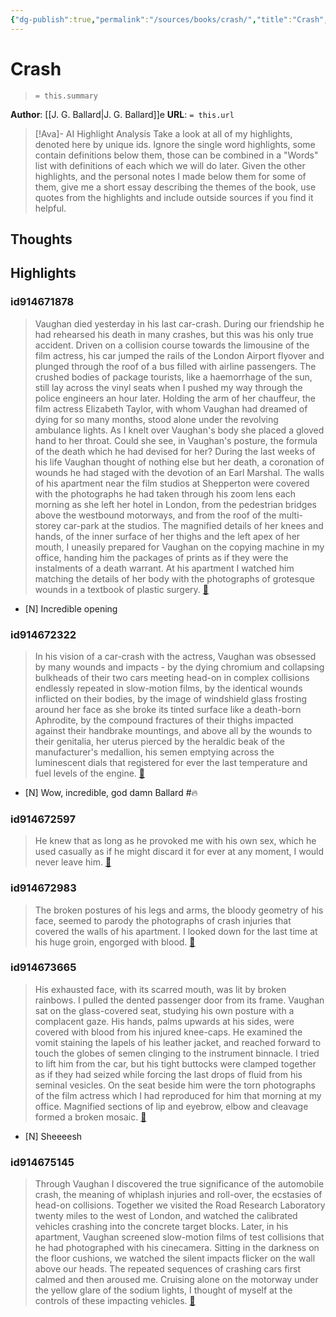 ```yaml
---
{"dg-publish":true,"permalink":"/sources/books/crash/","title":"Crash","tags":["📥","📥/📚","on/books"]}
---
```




# Crash

> `= this.summary`

**Author**: [[J. G. Ballard\|J. G. Ballard]]e
**URL**: `= this.url`

> [!Ava]- AI Highlight Analysis
> Take a look at all of my highlights, denoted here by unique ids. Ignore the single word highlights, some contain definitions below them, those can be combined in a "Words" list with definitions of each which we will do later. Given the other highlights, and the personal notes I made below them for some of them, give me a short essay describing the themes of the book, use quotes from the highlights and include outside sources if you find it helpful.

## Thoughts

## Highlights
### id914671878

> Vaughan died yesterday in his last car-crash. During our friendship he had rehearsed his death in many crashes, but this was his only true accident. Driven on a collision course towards the limousine of the film actress, his car jumped the rails of the London Airport flyover and plunged through the roof of a bus filled with airline passengers. The crushed bodies of package tourists, like a haemorrhage of the sun, still lay across the vinyl seats when I pushed my way through the police engineers an hour later. Holding the arm of her chauffeur, the film actress Elizabeth Taylor, with whom Vaughan had dreamed of dying for so many months, stood alone under the revolving ambulance lights. As I knelt over Vaughan's body she placed a gloved hand to her throat.
> Could she see, in Vaughan's posture, the formula of the death which he had devised for her? During the last weeks of his life Vaughan thought of nothing else but her death, a coronation of wounds he had staged with the devotion of an Earl Marshal. The walls of his apartment near the film studios at Shepperton were covered with the photographs he had taken through his zoom lens each morning as she left her hotel in London, from the pedestrian bridges above the westbound motorways, and from the roof of the multi-storey car-park at the studios. The magnified details of her knees and hands, of the inner surface of her thighs and the left apex of her mouth, I uneasily prepared for Vaughan on the copying machine in my office, handing him the packages of prints as if they were the instalments of a death warrant. At his apartment I watched him matching the details of her body with the photographs of grotesque wounds in a textbook of plastic surgery. <span class='highlight-link'>[🔗](https://read.readwise.io/read/01k08drp7wkz3ft9d1edtz3ns0)</span>

- [N] Incredible opening

### id914672322

> In his vision of a car-crash with the actress, Vaughan was obsessed by many wounds and impacts - by the dying chromium and collapsing bulkheads of their two cars meeting head-on in complex collisions endlessly repeated in slow-motion films, by the identical wounds inflicted on their bodies, by the image of windshield glass frosting around her face as she broke its tinted surface like a death-born Aphrodite, by the compound fractures of their thighs impacted against their handbrake mountings, and above all by the wounds to their genitalia, her uterus pierced by the heraldic beak of the manufacturer's medallion, his semen emptying across the luminescent dials that registered for ever the last temperature and fuel levels of the engine. <span class='highlight-link'>[🔗](https://read.readwise.io/read/01k08e0ppm5jhg4qfhaqegx62y)</span>

- [N] Wow, incredible, god damn Ballard #🔥

### id914672597

> He knew that as long as he provoked me with his own sex, which he used casually as if he might discard it for ever at any moment, I would never leave him. <span class='highlight-link'>[🔗](https://read.readwise.io/read/01k08e7f28eqzwedccadgt5q43)</span>

### id914672983

> The broken postures of his legs and arms, the bloody geometry of his face, seemed to parody the photographs of crash injuries that covered the walls of his apartment. I looked down for the last time at his huge groin, engorged with blood. <span class='highlight-link'>[🔗](https://read.readwise.io/read/01k08ea1ma62xafaj29bedm6jn)</span>

### id914673665

> His exhausted face, with its scarred mouth, was lit by broken rainbows. I pulled the dented passenger door from its frame. Vaughan sat on the glass-covered seat, studying his own posture with a complacent gaze. His hands, palms upwards at his sides, were covered with blood from his injured knee-caps. He examined the vomit staining the lapels of his leather jacket, and reached forward to touch the globes of semen clinging to the instrument binnacle. I tried to lift him from the car, but his tight buttocks were clamped together as if they had seized while forcing the last drops of fluid from his seminal vesicles. On the seat beside him were the torn photographs of the film actress which I had reproduced for him that morning at my office. Magnified sections of lip and eyebrow, elbow and cleavage formed a broken mosaic. <span class='highlight-link'>[🔗](https://read.readwise.io/read/01k08ecaaqc95g1d9dk35p3csh)</span>

- [N] Sheeeesh

### id914675145

> Through Vaughan I discovered the true significance of the automobile crash, the meaning of whiplash injuries and roll-over, the ecstasies of head-on collisions. Together we visited the Road Research Laboratory twenty miles to the west of London, and watched the calibrated vehicles crashing into the concrete target blocks. Later, in his apartment, Vaughan screened slow-motion films of test collisions that he had photographed with his cinecamera. Sitting in the darkness on the floor cushions, we watched the silent impacts flicker on the wall above our heads. The repeated sequences of crashing cars first calmed and then aroused me. Cruising alone on the motorway under the yellow glare of the sodium lights, I thought of myself at the controls of these impacting vehicles. <span class='highlight-link'>[🔗](https://read.readwise.io/read/01k08ejarqc0b7y7c6gpyy97qe)</span>
